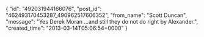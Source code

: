  {
   "id": "492031944166076",
   "post_id": "462493170453287_490962517606352",
   "from_name": "Scott Duncan",
   "message": "Yes Derek Moran ...and still they do not do right by Alexander.",
   "created_time": "2013-03-14T05:06:54+0000"
 }
